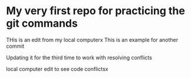 # My very first repo for practicing the git commands

THis is an edit from my local computerx
This is an example for another commit

Updating it for the third time to work with resolving conflicts

local computer edit to see code conflictsx
